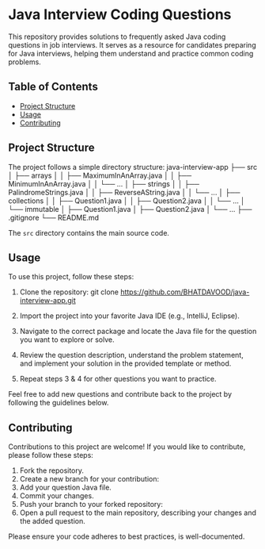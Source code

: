 # Java Interview Coding Questions

This repository provides solutions to frequently asked Java coding questions in job interviews. It serves as a resource for candidates preparing for Java interviews, helping them understand and practice common coding problems.

## Table of Contents

- [Project Structure](#project-structure)
- [Usage](#usage)
- [Contributing](#contributing)


## Project Structure

The project follows a simple directory structure:
java-interview-app
├── src
│ ├── arrays
│ │ ├── MaximumInAnArray.java
│ │ ├── MinimumInAnArray.java
│ │ └── ...
│ ├── strings
│ │ ├── PalindromeStrings.java
│ │ ├── ReverseAString.java
│ │ └── ...
│ ├── collections
│ │ ├── Question1.java
│ │ ├── Question2.java
│ │ └── ...
│ └── immutable
│ ├── Question1.java
│ ├── Question2.java
│ └── ...
├── .gitignore
└── README.md


The `src` directory contains the main source code.

## Usage

To use this project, follow these steps:

1. Clone the repository:
git clone https://github.com/BHATDAVOOD/java-interview-app.git

2. Import the project into your favorite Java IDE (e.g., IntelliJ, Eclipse).
3. Navigate to the correct package and locate the Java file for the question you want to explore or solve.
4. Review the question description, understand the problem statement, and implement your solution in the provided template or method.
5. Repeat steps 3 & 4 for other questions you want to practice.

Feel free to add new questions and contribute back to the project by following the guidelines below.

## Contributing

Contributions to this project are welcome! If you would like to contribute, please follow these steps:

1. Fork the repository.
2. Create a new branch for your contribution:
3. Add your question Java file.
4. Commit your changes.
5. Push your branch to your forked repository:
6. Open a pull request to the main repository, describing your changes and the added question.

Please ensure your code adheres to best practices, is well-documented.










